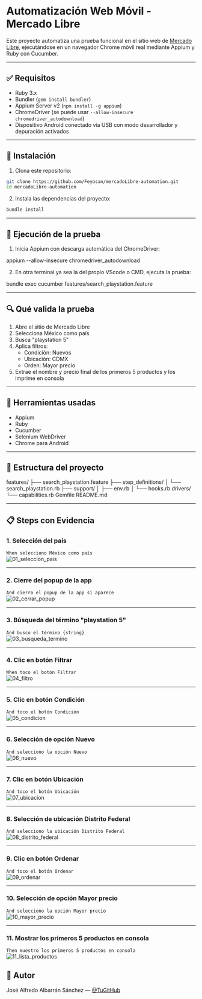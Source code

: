 # Automatización Web Móvil - Mercado Libre

Este proyecto automatiza una prueba funcional en el sitio web de [Mercado Libre](https://www.mercadolibre.com), ejecutándose en un navegador Chrome móvil real mediante Appium y Ruby con Cucumber.

---

## ✅ Requisitos

- Ruby 3.x
- Bundler (`gem install bundler`)
- Appium Server v2 (`npm install -g appium`)
- ChromeDriver (se puede usar `--allow-insecure chromedriver_autodownload`)
- Dispositivo Android conectado vía USB con modo desarrollador y depuración activados

---

## 🔧 Instalación

1. Clona este repositorio:

```bash
git clone https://github.com/Feyosan/mercadoLibre-automation.git
cd mercadoLibre-automation
```

2. Instala las dependencias del proyecto:

```bash
bundle install
```

---

## 🚀 Ejecución de la prueba

1. Inicia Appium con descarga automática del ChromeDriver:

appium --allow-insecure chromedriver_autodownload

2. En otra terminal ya sea la del propio VScode o CMD, ejecuta la prueba:

bundle exec cucumber features/search_playstation.feature


---

## 🔍 Qué valida la prueba

1. Abre el sitio de Mercado Libre
2. Selecciona México como país
3. Busca "playstation 5"
4. Aplica filtros:
   - Condición: Nuevos
   - Ubicación: CDMX
   - Orden: Mayor precio
5. Extrae el nombre y precio final de los primeros 5 productos y los imprime en consola

---

## 🧪 Herramientas usadas

- Appium
- Ruby
- Cucumber
- Selenium WebDriver
- Chrome para Android

---

## 📁 Estructura del proyecto

features/
├── search_playstation.feature
├── step_definitions/
│   └── search_playstation.rb
├── support/
│   ├── env.rb
│   └── hooks.rb
drivers/
└── capabilities.rb
Gemfile
README.md


---


## 📋 Steps con Evidencia

### 1. Selección del país
`When selecciono México como país`  
![01_seleccion_pais](evidencias/01_seleccion_pais.png)

---

### 2. Cierre del popup de la app
`And cierro el popup de la app si aparece`  
![02_cerrar_popup](evidencias/02_cerrar_popup.png)

---

### 3. Búsqueda del término "playstation 5"
`And busco el término {string}`  
![03_busqueda_termino](evidencias/03_busqueda_termino.png)

---

### 4. Clic en botón Filtrar
`When toco el botón Filtrar`  
![04_filtro](evidencias/04_filtro.png)

---

### 5. Clic en botón Condición
`And toco el botón Condición`  
![05_condicion](evidencias/05_condicion.png)

---

### 6. Selección de opción Nuevo
`And selecciono la opción Nuevo`  
![06_nuevo](evidencias/06_nuevo.png)

---

### 7. Clic en botón Ubicación
`And toco el botón Ubicación`  
![07_ubicacion](evidencias/07_ubicacion.png)

---

### 8. Selección de ubicación Distrito Federal
`And selecciono la ubicación Distrito Federal`  
![08_distrito_federal](evidencias/08_distrito_federal.png)

---

### 9. Clic en botón Ordenar
`And toco el botón Ordenar`  
![09_ordenar](evidencias/09_ordenar.png)

---

### 10. Selección de opción Mayor precio
`And selecciono la opción Mayor precio`  
![10_mayor_precio](evidencias/10_mayor_precio.png)

---

### 11. Mostrar los primeros 5 productos en consola
`Then muestro los primeros 5 productos en consola`  
![11_lista_productos](evidencias/11_lista_productos.png)






## 👤 Autor

José Alfredo Albarrán Sánchez — [@TuGitHub](https://github.com/TuGitHub)
